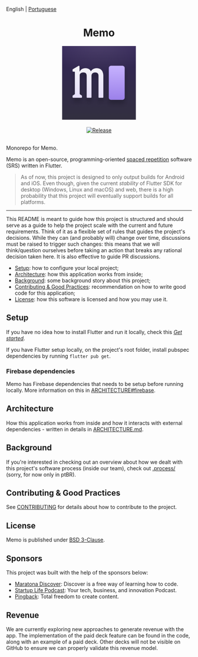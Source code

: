 English | [Portuguese](README_ptbr.md)

<div align="center">
  <h1>Memo</h1>
  <img src="https://raw.githubusercontent.com/olmps/memo/master/assets/icon.png" alt="Memo Icon" width="200">
  <br>
  <br>
  <a href="https://github.com/olmps/memo/actions/workflows/release.yml">
    <img src="https://github.com/olmps/memo/actions/workflows/release.yml/badge.svg" alt="Release">
  </a>
  <br>
  <br>
</div>

Monorepo for Memo.

Memo is an open-source, programming-oriented [spaced repetition](https://en.wikipedia.org/wiki/Spaced_repetition)
software (SRS) written in Flutter.

> As of now, this project is designed to only output builds for Android and iOS. Even though, given the current
> _stability_ of Flutter SDK for desktop (Windows, Linux and macOS) and web, there is a high probability that this
> project will eventually support builds for all platforms.

---

This README is meant to guide how this project is structured and should serve as a guide to help the project scale with
the current and future requirements. Think of it as a flexible set of rules that guides the project's decisions. While
they can (and probably will) change over time, discussions must be raised to trigger such changes: this means that
we will think/question ourselves before taking an action that breaks any rational decision taken here. It is also
effective to guide PR discussions.

- [Setup](#setup): how to configure your local project;
- [Architecture](#architecture): how this application works from inside;
- [Background](#background): some background story about this project;
- [Contributing & Good Practices](#contributing--good-practices): recommendation on how to write good code for this
  application;
- [License](#license): how this software is licensed and how you may use it.

## Setup

If you have no idea how to install Flutter and run it locally, check this
[_Get started_](https://flutter.dev/docs/get-started/install).

If you have Flutter setup locally, on the project's root folder, install pubspec dependencies by running
`flutter pub get`.

### Firebase dependencies

Memo has Firebase dependencies that needs to be setup before running locally. More information on this in 
[ARCHITECTURE#firebase](ARCHITECTURE.md#firebase).

## Architecture

How this application works from inside and how it interacts with external dependencies - written in details in
[ARCHITECTURE.md](ARCHITECTURE.md).

## Background

If you're interested in checking out an overview about how we dealt with this project's software process (inside our 
team), check out [.process/](.process/README.md) (sorry, for now only in ptBR).

## Contributing & Good Practices

See [CONTRIBUTING](CONTRIBUTING.md) for details about how to contribute to the project.

## License

Memo is published under [BSD 3-Clause](LICENSE).

## Sponsors

This project was built with the help of the sponsors below:

- [Maratona Discover](https://bit.ly/lucas-montano-maratonadiscover): Discover is a free way of learning how to code.
- [Startup Life Podcast](https://bit.ly/lucas-montano-startup-life): Your tech, business, and innovation Podcast.
- [Pingback](https://bit.ly/lucas-montano-pingback): Total freedom to create content.

## Revenue

We are currently exploring new approaches to generate revenue with the app. The implementation of the paid deck feature can be found in the code, along with an example of a paid deck. Other decks will not be visible on GitHub to ensure we can properly validate this revenue model.
